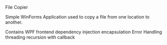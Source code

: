 File Copier

Simple WinForms Application used to copy a file from one location to another.

Contains
WPF frontend
dependency injection
encapsulation 
Error Handling
threading
recursion with callback

